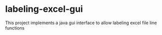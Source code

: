 # labeling-excel-gui
This project implements a java gui interface to allow labeling excel file line functions
